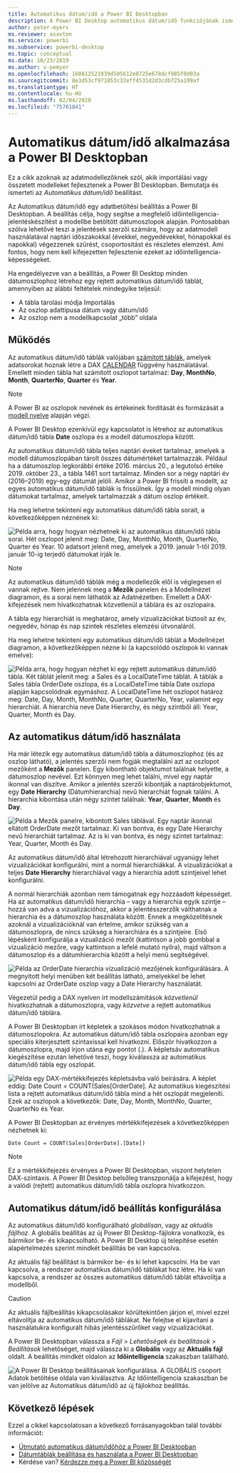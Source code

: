 ```yaml
---
title: Automatikus dátum/idő a Power BI Desktopban
description: A Power BI Desktop automatikus dátum/idő funkciójának ismertetése.
author: peter-myers
ms.reviewer: asaxton
ms.service: powerbi
ms.subservice: powerbi-desktop
ms.topic: conceptual
ms.date: 10/23/2019
ms.author: v-pemyer
ms.openlocfilehash: 160812521939d505612e0725e678dcf985f0d03a
ms.sourcegitcommit: 8e3d53cf971853c32eff4531d2d3cdb725a199af
ms.translationtype: HT
ms.contentlocale: hu-HU
ms.lasthandoff: 02/04/2020
ms.locfileid: "75761841"
---
```

# <a name="apply-auto-datetime-in-power-bi-desktop"></a>Automatikus dátum/idő alkalmazása a Power BI Desktopban

Ez a cikk azoknak az adatmodellezőknek szól, akik importálási vagy összetett modelleket fejlesztenek a Power BI Desktopban. Bemutatja és ismerteti az _Automatikus dátum/idő_ beállítást.

Az Automatikus dátum/idő egy adatbetöltési beállítás a Power BI Desktopban. A beállítás célja, hogy segítse a megfelelő időintelligencia-jelentéskészítést a modellbe betöltött dátumoszlopok alapján. Pontosabban szólva lehetővé teszi a jelentések szerzői számára, hogy az adatmodell használatával naptári időszakokkal (évekkel, negyedévekkel, hónapokkal és napokkal) végezzenek szűrést, csoportosítást és részletes elemzést. Ami fontos, hogy nem kell kifejezetten fejlesztenie ezeket az időintelligencia-képességeket.

Ha engedélyezve van a beállítás, a Power BI Desktop minden dátumoszlophoz létrehoz egy rejtett automatikus dátum/idő táblát, amennyiben az alábbi feltételek mindegyike teljesül:

- A tábla tárolási módja Importálás
- Az oszlop adattípusa dátum vagy dátum/idő
- Az oszlop nem a modellkapcsolat „több” oldala

## <a name="how-it-works"></a>Működés

Az automatikus dátum/idő táblák valójában [számított táblák](desktop-calculated-tables.md), amelyek adatsorokat hoznak létre a DAX [CALENDAR](/dax/calendar-function-dax) függvény használatával. Emellett minden tábla hat számított oszlopot tartalmaz: **Day**, **MonthNo**, **Month**, **QuarterNo**, **Quarter** és **Year**.

> [!NOTE]
> A Power BI az oszlopok nevének és értékeinek fordítását és formázását a [modell nyelve](supported-languages-countries-regions.md#choose-the-language-for-the-model-in-power-bi-desktop) alapján végzi.

A Power BI Desktop ezenkívül egy kapcsolatot is létrehoz az automatikus dátum/idő tábla **Date** oszlopa és a modell dátumoszlopa között.

Az automatikus dátum/idő tábla teljes naptári éveket tartalmaz, amelyek a modell dátumoszlopában tárolt összes dátumértéket tartalmazzák. Például ha a dátumoszlop legkorábbi értéke 2016. március 20., a legutolsó értéke 2019. október 23., a tábla 1461 sort tartalmaz. Minden sor a négy naptári év (2016–2019) egy-egy dátumát jelöli. Amikor a Power BI frissíti a modellt, az egyes automatikus dátum/idő táblák is frissülnek. Így a modell mindig olyan dátumokat tartalmaz, amelyek tartalmazzák a dátum oszlop értékeit.

Ha meg lehetne tekinteni egy automatikus dátum/idő tábla sorait, a következőképpen néznének ki:

![Példa arra, hogy hogyan nézhetnek ki az automatikus dátum/idő tábla sorai. Hét oszlopot jelenít meg: Date, Day, MonthNo, Month, QuarterNo, Quarter és Year. 10 adatsort jelenít meg, amelyek a 2019. január 1-től 2019. január 10-ig terjedő dátumokat írják le.](media/desktop-auto-date-time/auto-date-time-hidden-table-example-rows.png)

> [!NOTE]
> Az automatikus dátum/idő táblák még a modellezők elől is véglegesen el vannak rejtve. Nem jelennek meg a **Mezők** panelen és a Modellnézet diagramon, és a sorai nem láthatók az Adatnézetben. Emellett a DAX-kifejezések nem hivatkozhatnak közvetlenül a táblára és az oszlopaira.

A tábla egy hierarchiát is meghatároz, amely vizualizációkat biztosít az év, negyedév, hónap és nap szintek részletes elemzési útvonaláról.

Ha meg lehetne tekinteni egy automatikus dátum/idő táblát a Modellnézet diagramon, a következőképpen nézne ki (a kapcsolódó oszlopok ki vannak emelve):

![Példa arra, hogy hogyan nézhet ki egy rejtett automatikus dátum/idő tábla. Két táblát jelenít meg: a Sales és a LocalDateTime táblát. A táblák a Sales tábla OrderDate oszlopa, és a LocalDateTime tábla Date oszlopa alapján kapcsolódnak egymáshoz. A LocalDateTime hét oszlopot határoz meg: Date, Day, Month, MonthNo, Quarter, QuarterNo, Year, valamint egy hierarchiát. A hierarchia neve Date Hierarchy, és négy szintből áll: Year, Quarter, Month és Day.](media/desktop-auto-date-time/auto-date-time-hidden-table-example-diagram.png)

## <a name="work-with-auto-datetime"></a>Az automatikus dátum/idő használata

Ha már létezik egy automatikus dátum/idő tábla a dátumoszlophoz (és az oszlop látható), a jelentés szerzői nem fogják megtalálni azt az oszlopot mezőként a **Mezők** panelen. Egy kibontható objektumot találnak helyette, a dátumoszlop nevével. Ezt könnyen meg lehet találni, mivel egy naptár ikonnal van díszítve. Amikor a jelentés szerzői kibontják a naptárobjektumot, egy **Date Hierarchy** (Dátumhierarchia) nevű hierarchiát fognak találni. A hierarchia kibontása után négy szintet találnak: **Year**, **Quarter**, **Month** és **Day**.

![Példa a Mezők panelre, kibontott Sales táblával. Egy naptár ikonnal ellátott OrderDate mezőt tartalmaz. Ki van bontva, és egy Date Hierarchy nevű hierarchiát tartalmaz. Az is ki van bontva, és négy szintet tartalmaz: Year, Quarter, Month és Day.](media/desktop-auto-date-time/auto-date-time-fields-pane-example.png)

Az automatikus dátum/idő által létrehozott hierarchiával ugyanúgy lehet vizualizációkat konfigurálni, mint a normál hierarchiákkal. A vizualizációkat a teljes **Date Hierarchy** hierarchiával vagy a hierarchia adott szintjeivel lehet konfigurálni.

A normál hierarchiák azonban nem támogatnak egy hozzáadott képességet. Ha az automatikus dátum/idő hierarchia – vagy a hierarchia egyik szintje – hozzá van adva a vizualizációhoz, akkor a jelentésszerzők válthatnak a hierarchia és a dátumoszlop használata között. Ennek a megközelítésnek azoknál a vizualizációknál van értelme, amikor szükség van a dátumoszlopra, de nincs szükség a hierarchiára és a szintjeire. Első lépésként konfigurálja a vizualizáció mezőt (kattintson a jobb gombbal a vizualizáció mezőre, vagy kattintson a lefelé mutató nyílra), majd váltson a dátumoszlop és a dátumhierarchia között a helyi menü segítségével.

![Példa az OrderDate hierarchia vizualizáció mezőjének konfigurálására. A megnyitott helyi menüben két beállítás látható, amelyekkel be lehet kapcsolni az OrderDate oszlop vagy a Date Hierarchy használatát.](media/desktop-auto-date-time/auto-date-time-configure-visuals-fields.png)

Végezetül pedig a DAX nyelven írt modellszámítások _közvetlenül_ hivatkozhatnak a dátumoszlopra, vagy _közvetve_ a rejtett automatikus dátum/idő táblára.

A Power BI Desktopban írt képletek a szokásos módon hivatkozhatnak a dátumoszlopokra. Az automatikus dátum/idő tábla oszlopaira azonban egy speciális kiterjesztett szintaxissal kell hivatkozni. Először hivatkozzon a dátumoszlopra, majd írjon utána egy pontot (.). A képletsáv automatikus kiegészítése ezután lehetővé teszi, hogy kiválassza az automatikus dátum/idő tábla egy oszlopát.

![Példa egy DAX-mértékkifejezés képletsávba való beírására. A képlet eddig: Date Count = COUNT(Sales[OrderDate]. Az automatikus kiegészítési lista a rejtett automatikus dátum/idő tábla mind a hét oszlopát megjeleníti. Ezek az oszlopok a következők: Date, Day, Month, MonthNo, Quarter, QuarterNo és Year.](media/desktop-auto-date-time/auto-date-time-dax-auto-complete.png)

A Power BI Desktopban az érvényes mértékkifejezések a következőképpen nézhetnek ki:

```dax
Date Count = COUNT(Sales[OrderDate].[Date])
```

> [!NOTE]
> Ez a mértékkifejezés érvényes a Power BI Desktopban, viszont helytelen DAX-szintaxis. A Power BI Desktop belsőleg transzponálja a kifejezést, hogy a valódi (rejtett) automatikus dátum/idő tábla oszlopra hivatkozzon.

## <a name="configure-auto-datetime-option"></a>Automatikus dátum/idő beállítás konfigurálása

Az automatikus dátum/idő konfigurálható _globálisan_, vagy az _aktuális fájlhoz_. A globális beállítás az új Power BI Desktop-fájlokra vonatkozik, és bármikor be- és kikapcsolható. A Power BI Desktop új telepítése esetén alapértelmezés szerint mindkét beállítás be van kapcsolva.

Az aktuális fájl beállítást is bármikor be- és ki lehet kapcsolni. Ha be van kapcsolva, a rendszer automatikus dátum/idő táblákat hoz létre. Ha ki van kapcsolva, a rendszer az összes automatikus dátum/idő táblát eltávolítja a modellből.

> [!CAUTION]
> Az aktuális fájlbeállítás kikapcsolásakor körültekintően járjon el, mivel ezzel eltávolítja az automatikus dátum/idő táblákat. Ne felejtse el kijavítani a használatukra konfigurált hibás jelentésszűrőket vagy vizualizációkat.

A Power BI Desktopban válassza a _Fájl > Lehetőségek és beállítások > Beállítások_ lehetőséget, majd válassza ki a **Globális** vagy az **Aktuális fájl** oldalt. A beállítás mindkét oldalon az **Időintelligencia** szakaszban található.

![A Power BI Desktop beállításainak konfigurálása. A GLOBÁLIS csoport Adatok betöltése oldala van kiválasztva. Az Időintelligencia szakaszban be van jelölve az Automatikus dátum/idő az új fájlokhoz beállítás.](media/desktop-auto-date-time/auto-date-time-configure-global-options.png)

## <a name="next-steps"></a>Következő lépések

Ezzel a cikkel kapcsolatosan a következő forrásanyagokban talál további információt:

- [Útmutató automatikus dátum/időhöz a Power BI Desktopban](guidance/auto-date-time.md)
- [Dátumtáblák beállítása és használata a Power BI Desktopban](desktop-date-tables.md)
- Kérdése van? [Kérdezze meg a Power BI közösségét](https://community.powerbi.com/)

